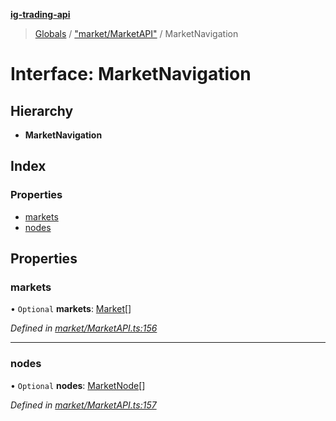 **[ig-trading-api](../README.md)**

> [Globals](../globals.md) / ["market/MarketAPI"](../modules/_market_marketapi_.md) / MarketNavigation

# Interface: MarketNavigation

## Hierarchy

* **MarketNavigation**

## Index

### Properties

* [markets](_market_marketapi_.marketnavigation.md#markets)
* [nodes](_market_marketapi_.marketnavigation.md#nodes)

## Properties

### markets

• `Optional` **markets**: [Market](_market_marketapi_.market.md)[]

*Defined in [market/MarketAPI.ts:156](https://github.com/bennycode/ig-trading-api/blob/3c6eaee/src/market/MarketAPI.ts#L156)*

___

### nodes

• `Optional` **nodes**: [MarketNode](_market_marketapi_.marketnode.md)[]

*Defined in [market/MarketAPI.ts:157](https://github.com/bennycode/ig-trading-api/blob/3c6eaee/src/market/MarketAPI.ts#L157)*

